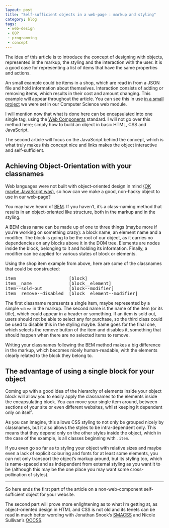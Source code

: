 ```yaml
---
layout: post
title: "Self-sufficient objects in a web-page : markup and styling"
category: blog
tags:
 - web-design
 - OOP
 - programming
 - concept
---
```


The idea of this article is to introduce the concept of designing with objects, represented in the markup, the styling and the interaction with the user. It is a good case for representing a list of items that have the same properties and actions.

An small example could be items in a shop, which are read in from a JSON file and hold information about themselves. Interaction consists of adding or removing items, which results in their cost and amount changing. This example will appear throughout the article. You can see this in use [in a small project](http://wb33.host.cs.st-andrews.ac.uk/CS2003/P01/shopfront.html) we were set in our Computer Science web module.

I will mention now that what is done here can be encapsulated into one single tag, using the [Web Components](http://www.w3.org/TR/components-intro/) standard. I will not go over this method here; simply how to build an object in basic HTML, CSS and JavaScript.

The second article will focus on the JavaScript behind the concept, which is what truly makes this concept nice and links makes the object interactive and self-sufficient.

## Achieving Object-Orientation with your classnames

Web languages were not built with object-oriented design in mind [(OK maybe JavaScript was)](https://developer.mozilla.org/en-US/docs/Web/JavaScript/Introduction_to_Object-Oriented_JavaScript), so how can we make a good, non-hacky object to use in our web-page?

You may have heard of [BEM](https://bem.info/method/ "Block Element Modifier"). If you haven’t, it’s a class-naming method that results in an object-oriented like structure, both in the markup and in the styling.

A BEM class name can be made up of one to three things (maybe more if you’re working on something crazy): a block name, an element name and a modifier. The block is going to be the root of our object, as it carries no dependencies on any blocks above it in the DOM tree. Elements are nodes inside the block, belonging to it and holding its information. Finally, a modifier can be applied for various states of block or elements.

Using the shop item example from above, here are some of the classnames that could be constructed:

<pre>
item					[block]
item__name				[block__element]
item--sold-out      	[block--modifier]
item__remove--disabled  [block__element--modifier]
</pre>

The first classname represents a single item, maybe represented by a simple `<div>` in the markup. The second name is the name of the item (or its title), which could appear in a header or something. If an item is sold out, users should not be able to select any for purchase, so the third class could be used to disable this in the styling maybe. Same goes for the final one, which selects the remove button of the item and disables it, something that should happen when there are no selected items to remove.

Writing your classnames following the BEM method makes a big difference in the markup, which becomes nicely human-readable, with the elements clearly related to the block they belong to.

## The advantage of using a single block for your object

Coming up with a good idea of the hierarchy of elements inside your object block will allow you to easily apply the classnames to the elements inside the encapsulating block. You can move your single item around, between sections of your site or even different websites, whilst keeping it dependent only on itself.

As you can imagine, this allows CSS styling to not only be grouped nicely by classnames, but it also allows the styles to be intra-dependent only. This means that they depend only on the other styles inside the object, which in the case of the example, is all classes beginning with `.item`.

If you even go so far as to styling your object with relative sizes and maybe even a lack of explicit colouring and fonts for at least some elements, you can not only transport the object’s markup around, but its styling too, which is name-spaced and as independent from external styling as you want it to be (although this may be the one place you may want some cross-pollination of styles).

***

So here ends the first part of the article on a non-web-component self-sufficient object for your website.

The second part will prove more enlightening as to what I’m getting at, as object-oriented design in HTML and CSS is not old and its tenets can be read in much better wording with Jonathan Snook’s [SMACSS](https://smacss.com/) and Nicole Sullivan’s [OOCSS](http://oocss.org/).

